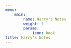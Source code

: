 ```yaml
---
menu:
    main:
        name: Harry's Notes
        weight: 5
        params:
            icon: book
title: Harry's Notes
---
```

